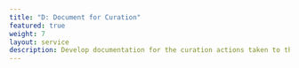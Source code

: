 ```yaml
---
title: "D: Document for Curation"
featured: true
weight: 7
layout: service
description: Develop documentation for the curation actions taken to the deposit.
---
```

